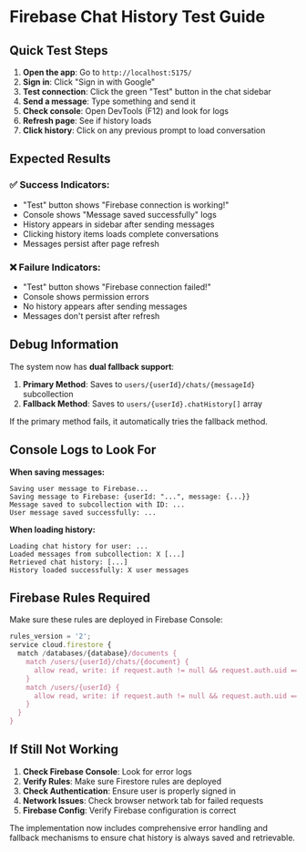 # Firebase Chat History Test Guide

## Quick Test Steps

1. **Open the app**: Go to `http://localhost:5175/`
2. **Sign in**: Click "Sign in with Google"
3. **Test connection**: Click the green "Test" button in the chat sidebar
4. **Send a message**: Type something and send it
5. **Check console**: Open DevTools (F12) and look for logs
6. **Refresh page**: See if history loads
7. **Click history**: Click on any previous prompt to load conversation

## Expected Results

### ✅ Success Indicators:
- "Test" button shows "Firebase connection is working!"
- Console shows "Message saved successfully" logs
- History appears in sidebar after sending messages
- Clicking history items loads complete conversations
- Messages persist after page refresh

### ❌ Failure Indicators:
- "Test" button shows "Firebase connection failed!"
- Console shows permission errors
- No history appears after sending messages
- Messages don't persist after refresh

## Debug Information

The system now has **dual fallback support**:

1. **Primary Method**: Saves to `users/{userId}/chats/{messageId}` subcollection
2. **Fallback Method**: Saves to `users/{userId}.chatHistory[]` array

If the primary method fails, it automatically tries the fallback method.

## Console Logs to Look For

**When saving messages:**
```
Saving user message to Firebase...
Saving message to Firebase: {userId: "...", message: {...}}
Message saved to subcollection with ID: ...
User message saved successfully: ...
```

**When loading history:**
```
Loading chat history for user: ...
Loaded messages from subcollection: X [...]
Retrieved chat history: [...]
History loaded successfully: X user messages
```

## Firebase Rules Required

Make sure these rules are deployed in Firebase Console:

```javascript
rules_version = '2';
service cloud.firestore {
  match /databases/{database}/documents {
    match /users/{userId}/chats/{document} {
      allow read, write: if request.auth != null && request.auth.uid == userId;
    }
    match /users/{userId} {
      allow read, write: if request.auth != null && request.auth.uid == userId;
    }
  }
}
```

## If Still Not Working

1. **Check Firebase Console**: Look for error logs
2. **Verify Rules**: Make sure Firestore rules are deployed
3. **Check Authentication**: Ensure user is properly signed in
4. **Network Issues**: Check browser network tab for failed requests
5. **Firebase Config**: Verify Firebase configuration is correct

The implementation now includes comprehensive error handling and fallback mechanisms to ensure chat history is always saved and retrievable.
